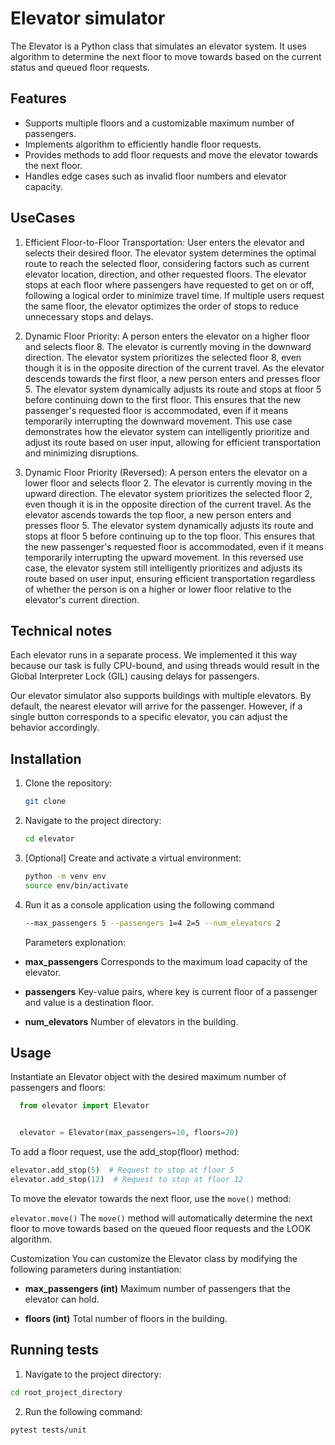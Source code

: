 # Elevator simulator

The Elevator  is a Python class that simulates an elevator system. It uses algorithm to determine the next floor to move towards based on the current status and queued floor requests.

## Features

- Supports multiple floors and a customizable maximum number of passengers.
- Implements algorithm to efficiently handle floor requests.
- Provides methods to add floor requests and move the elevator towards the next floor.
- Handles edge cases such as invalid floor numbers and elevator capacity.

## UseCases
1. Efficient Floor-to-Floor Transportation:
User enters the elevator and selects their desired floor.
The elevator system determines the optimal route to reach the selected floor, considering factors such as current elevator location, direction, and other requested floors.
The elevator stops at each floor where passengers have requested to get on or off, following a logical order to minimize travel time.
If multiple users request the same floor, the elevator optimizes the order of stops to reduce unnecessary stops and delays.

2. Dynamic Floor Priority:
A person enters the elevator on a higher floor and selects floor 8.
The elevator is currently moving in the downward direction.
The elevator system prioritizes the selected floor 8, even though it is in the opposite direction of the current travel.
As the elevator descends towards the first floor, a new person enters and presses floor 5.
The elevator system dynamically adjusts its route and stops at floor 5 before continuing down to the first floor.
This ensures that the new passenger's requested floor is accommodated, even if it means temporarily interrupting the downward movement.
This use case demonstrates how the elevator system can intelligently prioritize and adjust its route based on user input, allowing for efficient transportation and minimizing disruptions.

3. Dynamic Floor Priority (Reversed):
A person enters the elevator on a lower floor and selects floor 2.
The elevator is currently moving in the upward direction.
The elevator system prioritizes the selected floor 2, even though it is in the opposite direction of the current travel.
As the elevator ascends towards the top floor, a new person enters and presses floor 5.
The elevator system dynamically adjusts its route and stops at floor 5 before continuing up to the top floor.
This ensures that the new passenger's requested floor is accommodated, even if it means temporarily interrupting the upward movement.
In this reversed use case, the elevator system still intelligently prioritizes and adjusts its route based on user input, ensuring efficient transportation regardless of whether the person is on a higher or lower floor relative to the elevator's current direction.

## Technical notes

Each elevator runs in a separate process. We implemented it this way because our task is fully CPU-bound, and using threads would result in the Global Interpreter Lock (GIL) causing delays for passengers.

Our elevator simulator also supports buildings with multiple elevators. By default, the nearest elevator will arrive for the passenger. However, if a single button corresponds to a specific elevator, you can adjust the behavior accordingly.
## Installation

1. Clone the repository:

   ```bash
   git clone 

2. Navigate to the project directory:

   ```bash
   cd elevator

3. [Optional] Create and activate a virtual environment:

   ```bash
   python -m venv env
   source env/bin/activate

4. Run it as a console application using the following command
   
   ```bash
   --max_passengers 5 --passengers 1=4 2=5 --num_elevators 2
   ```
   Parameters explonation: 

* **max_passengers**
  Corresponds to the maximum load capacity of the elevator.

* **passengers**
  Key-value pairs, where key is current floor of a passenger and value is a destination floor. 

* **num_elevators**
  Number of elevators in the building.


## Usage

Instantiate an Elevator object with the desired maximum number of passengers and floors:
   ```python
     from elevator import Elevator


     elevator = Elevator(max_passengers=10, floors=20)
   ```
     
To add a floor request, use the add_stop(floor) method:
```python
elevator.add_stop(5)  # Request to stop at floor 5
elevator.add_stop(12)  # Request to stop at floor 12
```

To move the elevator towards the next floor, use the `move()` method:

`elevator.move()`
The `move()` method will automatically determine the next floor to move towards based on the queued floor requests and the LOOK algorithm.

Customization
You can customize the Elevator class by modifying the following parameters during instantiation:

* **max_passengers (int)**
  Maximum number of passengers that the elevator can hold.

* **floors (int)**
Total number of floors in the building.

## Running tests
 1. Navigate to the project directory:
   ```bash
   cd root_project_directory
   ```
 2. Run the following command:
   ```bash
   pytest tests/unit
   ```
